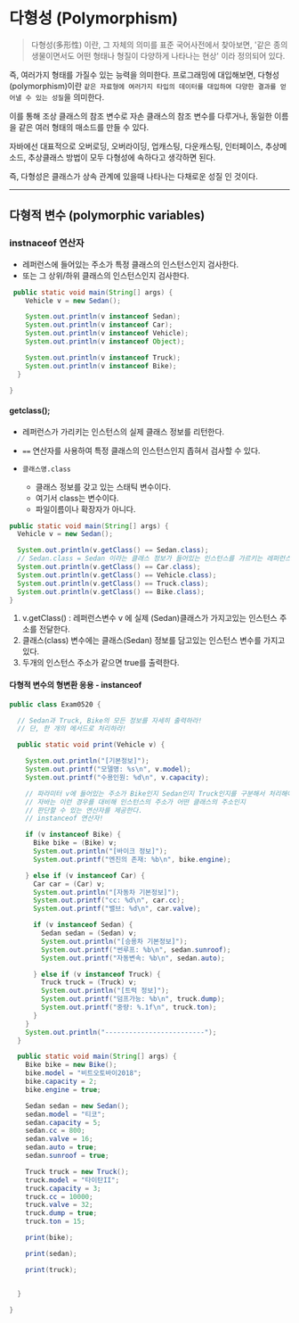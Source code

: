 # 다형성 (Polymorphism)

>다형성(多形性) 이란, 그 자체의 의미를 표준 국어사전에서 찾아보면, '같은 종의 생물이면서도 어떤 형태나 형질이 다양하게 나타나는 현상' 이라 정의되어 있다.

즉, 여러가지 형태를 가질수 있는 능력을 의미한다.
프로그래밍에 대입해보면, 다형성(polymorphism)이란 `같은 자료형에 여러가지 타입의 데이터를 대입하여 다양한 결과를 얻어낼 수 있는 성질`을 의미한다.

이를 통해 조상 클래스의 참조 변수로 자손 클래스의 참조 변수를 다루거나, 동일한 이름을 같은 여러 형태의 매소드를 만들 수 있다.

자바에선 대표적으로 오버로딩, 오버라이딩, 업캐스팅, 다운캐스팅, 인터페이스, 추상메소드, 추상클래스 방법이 모두 다형성에 속하다고 생각하면 된다.

즉, 다형성은 클래스가 상속 관계에 있을때 나타나는 다채로운 성질 인 것이다.

---

## 다형적 변수 (polymorphic variables)

### instnaceof 연산자

- 레퍼런스에 들어있는 주소가 특정 클래스의 인스턴스인지 검사한다.
- 또는 그 상위/하위 클래스의 인스턴스인지 검사한다.

```java
 public static void main(String[] args) {
    Vehicle v = new Sedan();

    System.out.println(v instanceof Sedan);
    System.out.println(v instanceof Car);
    System.out.println(v instanceof Vehicle);
    System.out.println(v instanceof Object);

    System.out.println(v instanceof Truck);
    System.out.println(v instanceof Bike);
  }

}
```

#### getclass();

- 레퍼런스가 가리키는 인스턴스의 실제 클래스 정보를 리턴한다.
- `==` 연산자를 사용하여 특정 클래스의 인스턴스인지 좁혀서 검사할 수 있다.

- `클래스명.class`
  - 클래스 정보를 갖고 있는 스태틱 변수이다.
  - 여기서 class는 변수이다.
  - 파일이름이나 확장자가 아니다.

``` java
public static void main(String[] args) {
  Vehicle v = new Sedan();

  System.out.println(v.getClass() == Sedan.class);
  // Sedan.class = Sedan 이라는 클래스 정보가 들어있는 인스턴스를 가르키는 레퍼런스변수다
  System.out.println(v.getClass() == Car.class);
  System.out.println(v.getClass() == Vehicle.class);
  System.out.println(v.getClass() == Truck.class);
  System.out.println(v.getClass() == Bike.class);
}

```

1. v.getClass() : 레퍼런스변수 v 에 실제 (Sedan)클래스가 가지고있는 인스턴스 주소를 전달한다.
2. 클래스(class) 변수에는 클래스(Sedan) 정보를 담고있는 인스턴스 변수를 가지고 있다.
3. 두개의 인스턴스 주소가 같으면 true를 출력한다.

#### 다형적 변수의 형변환 응용 - instanceof

```java
public class Exam0520 {

  // Sedan과 Truck, Bike의 모든 정보를 자세히 출력하라!
  // 단, 한 개의 메서드로 처리하라!

  public static void print(Vehicle v) {

    System.out.println("[기본정보]");
    System.out.printf("모델명: %s\n", v.model);
    System.out.printf("수용인원: %d\n", v.capacity);

    // 파라미터 v에 들어있는 주소가 Bike인지 Sedan인지 Truck인지를 구분해서 처리해야 한다.
    // 자바는 이런 경우를 대비해 인스턴스의 주소가 어떤 클래스의 주소인지
    // 판단할 수 있는 연산자를 제공한다.
    // instanceof 연산자!

    if (v instanceof Bike) {
      Bike bike = (Bike) v;
      System.out.println("[바이크 정보]");
      System.out.printf("엔진의 존재: %b\n", bike.engine);

    } else if (v instanceof Car) {
      Car car = (Car) v;
      System.out.println("[자동차 기본정보]");
      System.out.printf("cc: %d\n", car.cc);
      System.out.printf("밸브: %d\n", car.valve);

      if (v instanceof Sedan) {
        Sedan sedan = (Sedan) v;
        System.out.println("[승용차 기본정보]");
        System.out.printf("썬루프: %b\n", sedan.sunroof);
        System.out.printf("자동변속: %b\n", sedan.auto);

      } else if (v instanceof Truck) {
        Truck truck = (Truck) v;
        System.out.println("[트럭 정보]");
        System.out.printf("덤프가능: %b\n", truck.dump);
        System.out.printf("중량: %.1f\n", truck.ton);
      }
    }
    System.out.println("-------------------------");
  }

  public static void main(String[] args) {
    Bike bike = new Bike();
    bike.model = "비트오토바이2018";
    bike.capacity = 2;
    bike.engine = true;

    Sedan sedan = new Sedan();
    sedan.model = "티코";
    sedan.capacity = 5;
    sedan.cc = 800;
    sedan.valve = 16;
    sedan.auto = true;
    sedan.sunroof = true;

    Truck truck = new Truck();
    truck.model = "타이탄II";
    truck.capacity = 3;
    truck.cc = 10000;
    truck.valve = 32;
    truck.dump = true;
    truck.ton = 15;

    print(bike);

    print(sedan);

    print(truck);


  }

}
```
